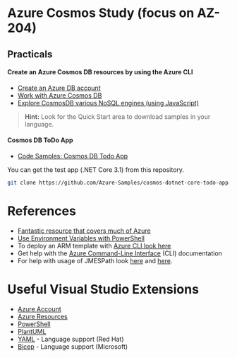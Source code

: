 # Azure Cosmos Study (focus on AZ-204)


## Practicals

#### Create an Azure Cosmos DB resources by using the Azure CLI

- [Create an Azure DB account](https://learn.microsoft.com/en-us/training/modules/explore-azure-cosmos-db/8-create-cosmos-db-resources-portal)
- [Work with Azure Cosmos DB](https://learn.microsoft.com/en-us/training/modules/work-with-cosmos-db/)
- [Explore CosmosDB various NoSQL engines (using JavaScript)](https://app.exampro.co/student/material/az-204/2663)


> **Hint:** Look for the Quick Start area to download samples in your language.

#### Cosmos DB ToDo App

- [Code Samples: Cosmos DB Todo App](https://www.udemy.com/course/70532-azure/learn/lecture/14210062#overview)

You can get the test app (.NET Core 3.1) from this repository.

```bash
git clone https://github.com/Azure-Samples/cosmos-dotnet-core-todo-app.git
```


# References

- [Fantastic resource that covers much of Azure](https://github.com/Huachao/azure-content)
- [Use Environment Variables with PowerShell](https://learn.microsoft.com/en-us/powershell/module/microsoft.powershell.core/about/about_environment_variables?view=powershell-7.3)
- To deploy an ARM template with [Azure CLI look here](https://learn.microsoft.com/en-us/azure/azure-resource-manager/templates/deploy-cli)
- Get help with the [Azure Command-Line Interface](https://learn.microsoft.com/en-us/cli/azure/) (CLI) documentation
- For help with usage of JMESPath look [here](https://jmespath.org/examples.html) and [here](https://learn.microsoft.com/en-us/cli/azure/query-azure-cli?tabs=concepts%2Cbash).

# Useful Visual Studio Extensions

- [Azure Account](https://marketplace.visualstudio.com/items?itemName=ms-vscode.azure-account)
- [Azure Resources](https://marketplace.visualstudio.com/items?itemName=ms-azuretools.vscode-azureresourcegroups)
- [PowerShell](https://marketplace.visualstudio.com/items?itemName=ms-vscode.PowerShell)
- [PlantUML](https://marketplace.visualstudio.com/items?itemName=jebbs.plantuml)
- [YAML](https://marketplace.visualstudio.com/items?itemName=redhat.vscode-yaml) - Language support (Red Hat)
- [Bicep](https://marketplace.visualstudio.com/items?itemName=ms-azuretools.vscode-bicep) - Language support (Microsoft)
